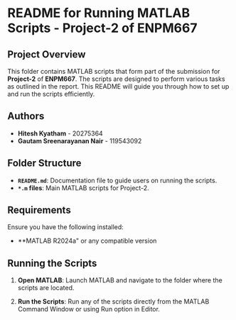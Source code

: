 # README for Running MATLAB Scripts - Project-2 of ENPM667

## Project Overview
This folder contains MATLAB scripts that form part of the submission for **Project-2** of **ENPM667**. The scripts are designed to perform various tasks as outlined in the report. This README will guide you through how to set up and run the scripts efficiently.

## Authors
- **Hitesh Kyatham** - 20275364
- **Gautam Sreenarayanan Nair** - 119543092

## Folder Structure

- **`README.md`**: Documentation file to guide users on running the scripts.
- **`*.m` files**: Main MATLAB scripts for Project-2.

## Requirements
Ensure you have the following installed:
- **MATLAB R2024a" or any compatible version

## Running the Scripts
1. **Open MATLAB**:
   Launch MATLAB and navigate to the folder where the scripts are located.

2. **Run the Scripts**: 
  Run any of the scripts directly from the MATLAB Command Window or using Run option in Editor.
